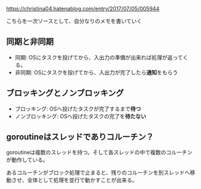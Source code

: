 https://christina04.hatenablog.com/entry/2017/07/05/005944

こちらを一次ソースとして、自分なりのメモを書いていく

## 同期と非同期

- 同期: OSにタスクを投げてから、入出力の準備が出来れば処理が返ってくる。
- 非同期: OSにタスクを投げてから、入出力が完了したら**通知**をもらう

## ブロッキングとノンブロッキング

- ブロッキング: OSへ投げたタスクが完了するまで**待つ**
- ノンブロッキング: OSへ投げたタスクの完了を**待たない**


## goroutineはスレッドでありコルーチン？

goroutineは複数のスレッドを持つ。そして各スレッドの中で複数のコルーチンが動作している。

あるコルーチンがブロック処理で止まると、残りのコルーチンを別スレッドへ移動させ、全体として処理を並行で動かすことが出来る。
